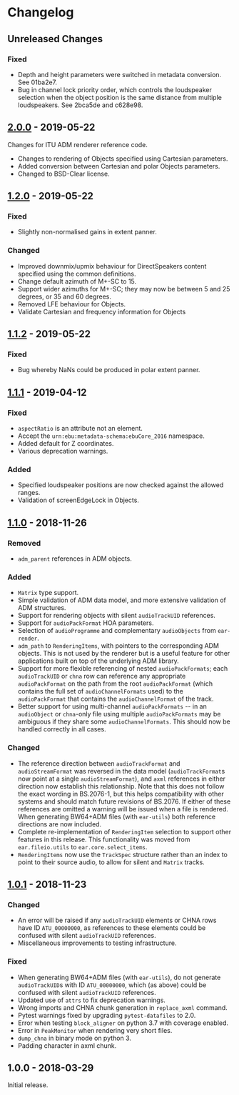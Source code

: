 # Changelog

## Unreleased Changes

### Fixed
- Depth and height parameters were switched in metadata conversion. See 01ba2e7.
- Bug in channel lock priority order, which controls the loudspeaker selection when the object position is the same distance from multiple loudspeakers. See 2bca5de and c628e98.

## [2.0.0] - 2019-05-22

Changes for ITU ADM renderer reference code.

- Changes to rendering of Objects specified using Cartesian parameters.
- Added conversion between Cartesian and polar Objects parameters.
- Changed to BSD-Clear license.

## [1.2.0] - 2019-05-22

### Fixed
- Slightly non-normalised gains in extent panner.

### Changed
- Improved downmix/upmix behaviour for DirectSpeakers content specified using
  the common definitions.
- Change default azimuth of M+-SC to 15.
- Support wider azimuths for M+-SC; they may now be between 5 and 25 degrees,
  or 35 and 60 degrees.
- Removed LFE behaviour for Objects.
- Validate Cartesian and frequency information for Objects

## [1.1.2] - 2019-05-22

### Fixed
- Bug whereby NaNs could be produced in polar extent panner.

## [1.1.1] - 2019-04-12

### Fixed
- `aspectRatio` is an attribute not an element.
- Accept the `urn:ebu:metadata-schema:ebuCore_2016` namespace.
- Added default for Z coordinates.
- Various deprecation warnings.

### Added
- Specified loudspeaker positions are now checked against the allowed ranges.
- Validation of screenEdgeLock in Objects.

## [1.1.0] - 2018-11-26

### Removed
- `adm_parent` references in ADM objects.

### Added
- `Matrix` type support.
- Simple validation of ADM data model, and more extensive validation of ADM
  structures.
- Support for rendering objects with silent `audioTrackUID` references.
- Support for `audioPackFormat` HOA parameters.
- Selection of `audioProgramme` and complementary `audioObjects` from
  `ear-render`.
- `adm_path` to `RenderingItems`, with pointers to the corresponding ADM
  objects. This is not used by the renderer but is a useful feature for other
  applications built on top of the underlying ADM library.
- Support for more flexible referencing of nested `audioPackFormats`; each
  `audioTrackUID` or `chna` row can reference any appropriate `audioPackFormat`
  on the path from the root `audioPackFormat` (which contains the full set of
  `audioChannelFormats` used) to the `audioPackFormat` that contains the
  `audioChannelFormat` of the track.
- Better support for using multi-channel `audioPackFormats` -- in an
  `audioObject` or `chna`-only file using multiple `audioPackFormats` may be
  ambiguous if they share some `audioChannelFormats`. This should now be
  handled correctly in all cases.

### Changed
- The reference direction between `audioTrackFormat` and `audioStreamFormat`
  was reversed in the data model (`audioTrackFormat`s now point at a single
  `audioStreamFormat`), and `axml` references in either direction now establish
  this relationship. Note that this does not follow the exact wording in
  BS.2076-1, but this helps compatibility with other systems and should match
  future revisions of BS.2076. If either of these references are omitted a
  warning will be issued when a file is rendered. When generating BW64+ADM
  files (with `ear-utils`) both reference directions are now included.
- Complete re-implementation of `RenderingItem` selection to support other
  features in this release. This functionality was moved from
  `ear.fileio.utils` to `ear.core.select_items`.
- `RenderingItems` now use the `TrackSpec` structure rather than an index to
  point to their source audio, to allow for silent and `Matrix` tracks.

## [1.0.1] - 2018-11-23

### Changed
- An error will be raised if any `audioTrackUID` elements or CHNA rows have ID
  `ATU_00000000`, as references to these elements could be confused with silent
  `audioTrackUID` references.
- Miscellaneous improvements to testing infrastructure.

### Fixed
- When generating BW64+ADM files (with `ear-utils`), do not generate
  `audioTrackUID`s with ID `ATU_00000000`, which (as above) could be confused
  with silent `audioTrackUID` references.
- Updated use of `attrs` to fix deprecation warnings.
- Wrong imports and CHNA chunk generation in `replace_axml` command.
- Pytest warnings fixed by upgrading `pytest-datafiles` to 2.0.
- Error when testing `block_aligner` on python 3.7 with coverage enabled.
- Error in `PeakMonitor` when rendering very short files.
- `dump_chna` in binary mode on python 3.
- Padding character in axml chunk.

## 1.0.0 - 2018-03-29

Initial release.

[2.0.0]: https://github.com/ebu/ebu_adm_renderer/compare/1.2.0...2.0.0
[1.2.0]: https://github.com/ebu/ebu_adm_renderer/compare/1.1.2...1.2.0
[1.1.2]: https://github.com/ebu/ebu_adm_renderer/compare/1.1.1...1.1.2
[1.1.1]: https://github.com/ebu/ebu_adm_renderer/compare/1.1.0...1.1.1
[1.1.0]: https://github.com/ebu/ebu_adm_renderer/compare/1.0.1...1.1.0
[1.0.1]: https://github.com/ebu/ebu_adm_renderer/compare/1.0.0...1.0.1
